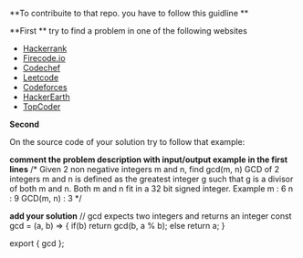 **To contribuite to that repo. you have to follow this guidline **

**First **
try to find a problem in one of the following websites

* [Hackerrank](https://www.hackerrank.com/)
* [Firecode.io](https://www.firecode.io/)
* [Codechef](https://www.codechef.com/)
* [Leetcode](https://leetcode.com/)
* [Codeforces](http://codeforces.com/)
* [HackerEarth](https://www.hackerearth.com/)
* [TopCoder](https://www.topcoder.com/)


**Second**

On the source code of your solution try to follow that example:

**comment the problem description with input/output example in the first lines**
/\*
Given 2 non negative integers m and n, find gcd(m, n)
GCD of 2 integers m and n is defined as the greatest integer g such that g is a divisor of both m and n.
Both m and n fit in a 32 bit signed integer.
Example
m : 6
n : 9
GCD(m, n) : 3 
\*/


**add your solution**
// gcd expects two integers and returns an integer
const gcd = (a, b) => {
	if(b) return gcd(b, a % b);
	else return a;
}

export { gcd };